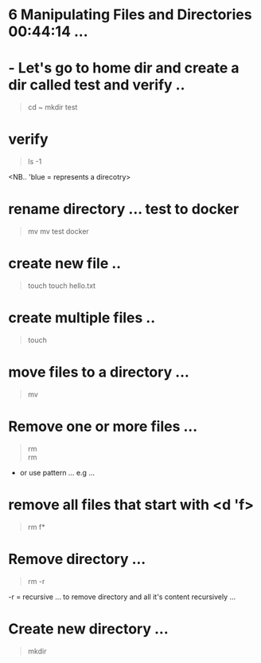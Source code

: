 # 6 Manipulating Files and Directories  00:44:14      ... 


# - Let's go to home dir and create a dir called test and verify .. 

> cd ~ 
> mkdir test 

# verify 
> ls  -1 

<NB..   'blue = represents a direcotry> 

# rename directory ... test to docker  

> mv <oldname> <newname> 
> mv test docker

# create new file .. 

> touch <filename>
> touch hello.txt

# create multiple files .. 

> touch <file1> <file1> <file2> 



# move files to a directory ... 

> mv <filename> </directoryname>





# Remove one or more files ... 

> rm <file1>   
> rm <file1>  <file3>  <file2>  

- or use pattern ... e.g ... 

# remove all files that start with <d 'f> 

> rm f* 




# Remove directory ... 

> rm -r <dirname>

-r = recursive ... to remove directory and all it's content recursively ... 













# Create new directory ... 


> mkdir <dirname>        